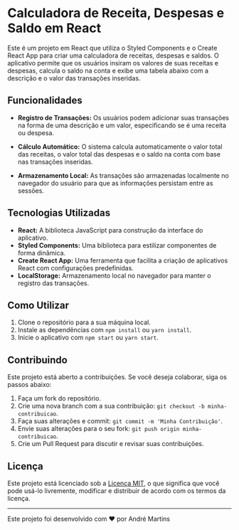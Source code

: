 # Calculadora de Receita, Despesas e Saldo em React

Este é um projeto em React que utiliza o Styled Components e o Create React App para criar uma calculadora de receitas, despesas e saldos. O aplicativo permite que os usuários insiram os valores de suas receitas e despesas, calcula o saldo na conta e exibe uma tabela abaixo com a descrição e o valor das transações inseridas.

## Funcionalidades

- **Registro de Transações:** Os usuários podem adicionar suas transações na forma de uma descrição e um valor, especificando se é uma receita ou despesa.

- **Cálculo Automático:** O sistema calcula automaticamente o valor total das receitas, o valor total das despesas e o saldo na conta com base nas transações inseridas.

- **Armazenamento Local:** As transações são armazenadas localmente no navegador do usuário para que as informações persistam entre as sessões.

## Tecnologias Utilizadas

- **React:** A biblioteca JavaScript para construção da interface do aplicativo.
- **Styled Components:** Uma biblioteca para estilizar componentes de forma dinâmica.
- **Create React App:** Uma ferramenta que facilita a criação de aplicativos React com configurações predefinidas.
- **LocalStorage:** Armazenamento local no navegador para manter o registro das transações.

## Como Utilizar

1. Clone o repositório para a sua máquina local.
2. Instale as dependências com `npm install` ou `yarn install`.
3. Inicie o aplicativo com `npm start` ou `yarn start`.

## Contribuindo

Este projeto está aberto a contribuições. Se você deseja colaborar, siga os passos abaixo:

1. Faça um fork do repositório.
2. Crie uma nova branch com a sua contribuição: `git checkout -b minha-contribuicao`.
3. Faça suas alterações e commit: `git commit -m 'Minha Contribuição'`.
4. Envie suas alterações para o seu fork: `git push origin minha-contribuicao`.
5. Crie um Pull Request para discutir e revisar suas contribuições.

## Licença

Este projeto está licenciado sob a [Licença MIT](LICENSE), o que significa que você pode usá-lo livremente, modificar e distribuir de acordo com os termos da licença.

---

Este projeto foi desenvolvido com ❤️ por André Martins
